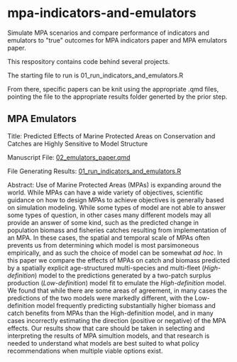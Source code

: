 # mpa-indicators-and-emulators
Simulate MPA scenarios and compare performance of indicators and emulators to "true" outcomes for MPA indicators paper and MPA emulators paper. 

This respository contains code behind several projects. 

The starting file to run is 01_run_indicators_and_emulators.R

From there, specific papers can be knit using the appropriate .qmd files, pointing the file to the appropriate results folder generted by the prior step. 

## MPA Emulators

Title: Predicted Effects of Marine Protected Areas on Conservation and Catches are Highly Sensitive to Model Structure

Manuscript File: [02_emulators_paper.qmd](https://github.com/DanOvando/mpa-indicators-and-emulators/blob/main/02_emulators_paper.qmd)

File Generating Results: [01_run_indicators_and_emulators.R](https://github.com/DanOvando/mpa-indicators-and-emulators/blob/main/01_run_indicators_and_emulators.R)

Abstract: Use of Marine Protected Areas (MPAs) is expanding around the world. While MPAs can have a wide variety of objectives, scientific guidance on how to design MPAs to achieve objectives is generally based on simulation modeling. While some types of model are not able to answer some types of question, in other cases many different models may all provide an answer of some kind, such as the predicted change in population biomass and fisheries catches resulting from implementation of an MPA. In these cases, the spatial and temporal scale of MPAs often prevents us from determining which model is most parsimoneous empirically, and as such the choice of model can be somewhat *ad hoc*. In this paper we compare the effects of MPAs on catch and biomass predicted by a spatially explicit age-structured multi-species and multi-fleet (*High-definition*) model to the predictions generated by a two-patch surplus production (*Low-definition*) model fit to emulate the *High-definition* model. We found that while there are some areas of agreement, in many cases the predictions of the two models were markedly different, with the Low-definition model frequently predicting substantially higher biomass and catch benefits from MPAs than the High-definition model, and in many cases incorrectly estimating the direction (positive or negative) of the MPA effects. Our results show that care should be taken in selecting and interpreting the results of MPA simultion models, and that research is needed to understand what models are best suited to what policy recommendations when multiple viable options exist. 
